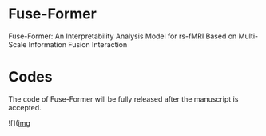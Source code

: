 # Fuse-Former
Fuse-Former: An Interpretability Analysis Model for rs-fMRI Based on Multi-Scale Information Fusion Interaction

# Codes
The code of Fuse-Former will be fully released after the manuscript is accepted.

![]([img](https://github.com/yjy-97/Fuse-Former/tree/main/img/p1.png)




